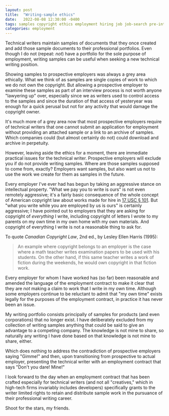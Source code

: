 ```yaml
---
layout: post
title:  "Writing-sample ethics"
date:   2022-08-08 12:30:00 -0400
tags: samples copyright ethics employment hiring job job-search pre-interview recruitment staffing intellectual-property
categories: employment
---
```

Technical writers maintain samples of documents that they once created and add those sample documents to their professional portfolios. Even though I do not (repeat: _not_) have a portfolio for the sole purpose of employment, writing samples can be useful when seeking a new technical writing position.

Showing samples to prospective employers was always a grey area ethically. What we think of as samples are single copies of work to which we do not own the copyright. But allowing a prospective employer to examine these samples as part of an interview process is not worth anyone "lawyering up" over, especially since we as writers used to control access to the samples and since the duration of that access of yesteryear was enough for a quick perusal but not for any activity that would damage the copyright owner.

It's much more of a grey area now that most prospective employers require of technical writers that one cannot submit an application for employment without providing an attached sample or a link to an archive of samples. Which companies could (but almost certainly do not) could download and archive in perpetuity.

However, leaving aside the ethics for a moment, there are immediate practical issues for the technical writer. Prospective employers will exclude you if do not provide writing samples. Where are those samples supposed to come from, exactly? Employers want samples, but also want us not to use the work we create for them as samples in the future.

Every employer I've ever had has begun by taking an aggressive stance on intellectual property. "What we pay you to write is ours" is not even remotely aggressive; it's a fairly basic consequence of the whole concept of American copyright law about works made for hire in [17 USC § 101](https://www.law.cornell.edu/uscode/text/17/101). But "what you write while you are employed by us is ours" is certainly aggressive; I have pointed out to employers that they are asking for copyright of _everything_ I write, including copyright of letters I wrote to my parents on my own time in my own home with my own materials. And copyright of everything I write is not a reasonable thing to ask for.

To quote _Canadian Copyright Law_, 2nd ed., by Lesley Ellen Harris (1995):

> An example where copyright belongs to an employer is the case where a math teacher writes examination papers to be used with his students. On the other hand, if this same teacher writes a work of fiction during the weekends, he would own copyright in that fiction work.

Every employer for whom I have worked has (so far) been reasonable and amended the language of the employment contract to make it clear that they are _not_ making a claim to work that I write in my own time. Although some employers continue to be reluctant to admit that "my own time" exists legally for the purposes of the employment contract, in practice it has never been an issue.

My writing portfolio consists principally of samples for products (and even corporations) that no longer exist. I have deliberately excluded from my collection of writing samples anything that could be said to give an advantage to a competing company. The knowledge is not mine to share, so naturally any writing I have done based on that knowledge is not mine to share, either.

Which does nothing to address the contradiction of prospective employers saying "Gimme!" and then, upon transitioning from prospective to actual employer, presenting the technical writer with an employment contract that says "Don't you dare! Mine!"

I look forward to the day when an employment contract that has been crafted especially for technical writers (and not all "creatives," which in high-tech firms invariably includes developers) specifically grants to the writer limited rights to retain and distribute sample work in the pursuance of their professional writing career.

Shoot for the stars, my friends.
